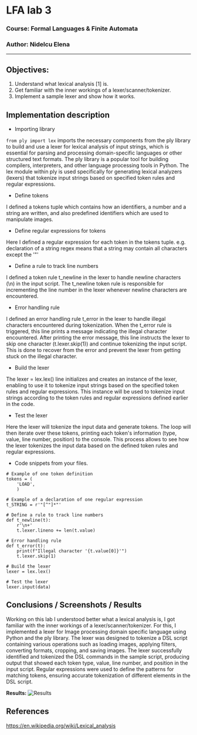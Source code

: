 # LFA lab 3

### Course: Formal Languages & Finite Automata
### Author: Nidelcu Elena

----


## Objectives:
1. Understand what lexical analysis [1] is.
2. Get familiar with the inner workings of a lexer/scanner/tokenizer.
3. Implement a sample lexer and show how it works.

## Implementation description

* Importing library

```from ply import lex``` imports the necessary components from the ply library to build and use a lexer for lexical analysis of input strings, which is essential for parsing and processing domain-specific languages or other structured text formats. The ply library is a popular tool for building compilers, interpreters, and other language processing tools in Python. The lex module within ply is used specifically for generating lexical analyzers (lexers) that tokenize input strings based on specified token rules and regular expressions.

* Define tokens

I defined a tokens tuple which contains how an identifiers, a number and a string are written, and also predefined identifiers which are used to manipulate images.
* Define regular expressions for tokens

Here I defined a regular expression for each token in the tokens tuple. e.g. declaration of a string regex means that a string may contain all characters except the '"'
* Define a rule to track line numbers

I defined a token rule t_newline in the lexer to handle newline characters (\n) in the input script. The t_newline token rule is responsible for incrementing the line number in the lexer whenever newline characters are encountered.
* Error handling rule

I defined an error handling rule t_error in the lexer to handle illegal characters encountered during tokenization. When the t_error rule is triggered, this line prints a message indicating the illegal character encountered. After printing the error message, this line instructs the lexer to skip one character (t.lexer.skip(1)) and continue tokenizing the input script. This is done to recover from the error and prevent the lexer from getting stuck on the illegal character.
* Build the lexer 

The lexer = lex.lex() line initializes and creates an instance of the lexer, enabling to use it to tokenize input strings based on the specified token rules and regular expressions. This instance will be used to tokenize input strings according to the token rules and regular expressions defined earlier in the code.
* Test the lexer

Here the lexer will tokenize the input data and generate tokens. The loop will then iterate over these tokens, printing each token's information (type, value, line number, position) to the console. This process allows to see how the lexer tokenizes the input data based on the defined token rules and regular expressions.

* Code snippets from your files.

```
# Example of one token definition
tokens = (
    'LOAD',
    )
```
```
# Example of a declaration of one regular expression
t_STRING = r'"[^"]*"'
```
```
# Define a rule to track line numbers
def t_newline(t):
    r'\n+'
    t.lexer.lineno += len(t.value)
```
```
# Error handling rule
def t_error(t):
    print(f"Illegal character '{t.value[0]}'")
    t.lexer.skip(1)
```
```
# Build the lexer
lexer = lex.lex()
```
```
# Test the lexer
lexer.input(data)
```
## Conclusions / Screenshots / Results

Working on this lab I understood better what a lexical analysis is, I got familiar with the inner workings of a lexer/scanner/tokenizer. For this, I implemented a lexer for Image processing domain specific language using Python and the ply library. The lexer was designed to tokenize a DSL script containing various operations such as loading images, applying filters, converting formats, cropping, and saving images. The lexer successfully identified and tokenized the DSL commands in the sample script, producing output that showed each token type, value, line number, and position in the input script. Regular expressions were used to define the patterns for matching tokens, ensuring accurate tokenization of different elements in the DSL script.

**Results:**
![Results](E:\GIT-LFA\LFA\lab1\lab3.png)

## References
https://en.wikipedia.org/wiki/Lexical_analysis